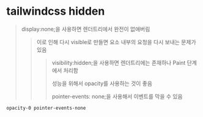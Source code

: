 # tailwindcss hidden

> display:none;을 사용하면 렌더트리에서 완전이 없애버림
>
> > 이로 인해 다시 visible로 만들면 요소 내부의 요청을 다시 보내는 문제가 있음
> >
> > > visibility:hidden;을 사용하면 렌더트리에는 존재하나 Paint 단계에서 처리함
> > >
> > > 성능을 위해서 opacity를 사용하는 것이 좋음
> > >
> > > pointer-events: none;을 사용해서 이벤트를 막을 수 있음

```txt
opacity-0 pointer-events-none
```
